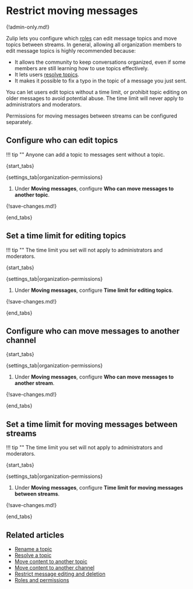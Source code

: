 # Restrict moving messages

{!admin-only.md!}

Zulip lets you configure which [roles](/help/roles-and-permissions) can edit
message topics and move topics between streams. In general, allowing all
organization members to edit message topics is highly recommended because:

- It allows the community to keep conversations organized, even if some members
  are still learning how to use topics effectively.
- It lets users [resolve topics](/help/resolve-a-topic).
- It makes it possible to fix a typo in the topic of a message you just sent.

You can let users edit topics without a time limit, or prohibit topic editing on
older messages to avoid potential abuse. The time limit will never apply to
administrators and moderators.

Permissions for moving messages between streams can be configured separately.

## Configure who can edit topics

!!! tip ""
    Anyone can add a topic to messages sent without a topic.

{start_tabs}

{settings_tab|organization-permissions}

1. Under **Moving messages**, configure **Who can move messages to another
   topic**.

{!save-changes.md!}

{end_tabs}

## Set a time limit for editing topics

!!! tip ""
    The time limit you set will not apply to administrators and moderators.

{start_tabs}

{settings_tab|organization-permissions}

1. Under **Moving messages**, configure **Time limit for editing topics**.

{!save-changes.md!}

{end_tabs}

## Configure who can move messages to another channel

{start_tabs}

{settings_tab|organization-permissions}

1. Under **Moving messages**, configure **Who can move messages to another
   stream**.

{!save-changes.md!}

{end_tabs}

## Set a time limit for moving messages between streams

!!! tip ""
    The time limit you set will not apply to administrators and moderators.

{start_tabs}

{settings_tab|organization-permissions}

1. Under **Moving messages**, configure **Time limit for  moving messages
   between streams**.

{!save-changes.md!}

{end_tabs}

## Related articles

* [Rename a topic](/help/rename-a-topic)
* [Resolve a topic](/help/resolve-a-topic)
* [Move content to another topic](/help/move-content-to-another-topic)
* [Move content to another channel](/help/move-content-to-another-channel)
* [Restrict message editing and
  deletion](/help/restrict-message-editing-and-deletion)
* [Roles and permissions](/help/roles-and-permissions)
